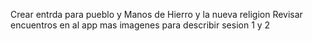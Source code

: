 Crear entrda para pueblo y Manos de Hierro y la nueva religion
Revisar encuentros en al app
mas imagenes para describir sesion 1 y 2

